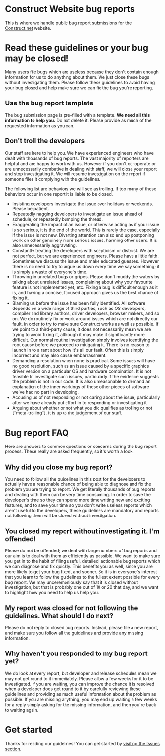 # Construct Website bug reports

This is where we handle public bug report submissions for the [Construct.net](https://www.construct.net/) website.

# Read these guidelines or your bug may be closed!

Many users file bugs which are useless because they don't contain enough information for us to do anything about them. We just close these bugs without investigating them. Please follow these guidelines to avoid having your bug closed and help make sure we can fix the bug you're reporting.

## Use the bug report template

The bug submission page is pre-filled with a template. **We need all this information to help you.** Do not delete it. Please provide as much of the requested information as you can.

## Don't troll the developers
Our staff are here to help you. We have experienced engineers who have dealt with thousands of bug reports. The vast majority of reporters are helpful and are happy to work with us. However if you don't co-operate or are unnecessarily combative in dealing with staff, we will close your report and stop investigating it. We will resume investigation on the report if someone files it complying with the guidelines.

The following list are behaviors we will see as trolling. If too many of these behaviors occur in one report it is liable to be closed.

- Insisting developers investigate the issue over holidays or weekends. Please be patient.
- Repeatedly nagging developers to investigate an issue ahead of schedule, or repeatedly bumping the thread.
- Exaggerating the impact of an issue, or otherwise acting as if your issue is so serious, it is the end of the world. This is rarely the case, especially if the issue is not new. Diverting attention can also end up postponing work on other genuinely more serious issues, harming other users. It is also unnecessarily aggravating.
- Constantly treating the developers with scepticism or distrust. We are not perfect, but we are experienced engineers. Please have a little faith. Sometimes we discuss the issue and make educated guesses. However there is no need to try to argue us down every time we say something; it is simply a waste of everyone's time.
- Throwing in unrelated bugs or gripes. Please don't muddy the waters by talking about unrelated issues, complaining about why your favourite feature is not implemented yet, etc. Fixing a bug is difficult enough as it is, and having a concise, focused approach gives us the best chance of fixing it.
- Blaming us before the issue has been fully identified. All software depends on a wide range of third parties, such as OS developers, compiler and library authors, driver developers, browser makers, and so on. We do routinely fix or work around issues which are not directly our fault, in order to try to make sure Construct works as well as possible. If we point to a third-party cause, it does not necessarily mean we are trying to avoid fixing it, although it may make it significantly more difficult. Our normal routine investigation simply involves identifying the root cause before we proceed to mitigating it. There is no reason to launch in to a rant about how it's all our fault. Often this is simply incorrect and may also cause embarrassment.
- Demanding a resolution when none is practical. Some issues will have no good resolution, such as an issue caused by a specific graphics driver version on a particular OS and hardware combination. It is not feasible to investigate such issues, particularly if the evidence suggests the problem is not in our code. It is also unreasonable to demand an explanation of the inner workings of these other pieces of software we've had no part in developing.
- Accusing us of not responding or not caring about the issue, particularly after we have already put effort in to responding or investigating it
- Arguing about whether or not what you did qualifies as trolling or not ("meta-trolling"). It is up to the judgement of our staff.

# Bug report FAQ

Here are answers to common questions or concerns during the bug report process. These really are asked frequently, so it's worth a look.

## Why did you close my bug report?

You need to follow all the guidelines in this post for the developers to actually have a reasonable chance of being able to diagnose and fix the problem you are trying to report. We get literally thousands of bug reports and dealing with them can be very time consuming. In order to save the developer's time so they can spend more time writing new and exciting features, and to save your time so you don't write useless reports which aren't useful to the developers, these guidelines are mandatory and reports not following them will be closed without investigation.

## You closed my report without investigating it. I'm offended!

Please do not be offended; we deal with large numbers of bug reports and our aim is to deal with them as efficiently as possible. We want to make sure you get in to the habit of filing useful, detailed, actionable bug reports which we can diagnose and fix quickly. This benefits you as well, since you are more likely to get your bug fixed, and sooner. So it is in everyone's interest that you learn to follow the guidelines to the fullest extent possible for every bug report. We may unceremoniously say that it is closed without investigation, but that is probably one out of 10 or 20 that day, and we want to highlight how you need to help us help you.

## My report was closed for not following the guidelines. What should I do next?

Please do not reply to closed bug reports. Instead, please file a new report, and make sure you follow all the guidelines and provide any missing information.

## Why haven't you responded to my bug report yet?

We do look at every report, but developer and release schedules mean we may not get round to it immediately. Please allow a few weeks for it to be investigated. If you are waiting, you can improve the chance it is resolved when a developer does get round to it by carefully reviewing these guidelines and providing as much useful information about the problem as possible. If you are missing anything, you may end up waiting a few weeks for a reply simply asking for the missing information, and then you're back to waiting again.

# Get started

Thanks for reading our guidelines! You can get started by [visiting the Issues section](https://github.com/Scirra/Construct.net-website-bugs/issues).
